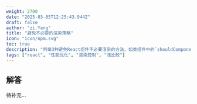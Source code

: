 ```yaml
---
weight: 2700
date: "2025-03-05T12:25:43.944Z"
draft: false
author: "zi.Yang"
title: "避免不必要的渲染策略"
icon: "icon/npm.svg"
toc: true
description: "列举3种避免React组件不必要渲染的方法，如类组件中的`shouldComponentUpdate`、函数组件中的`React.memo`，并解释其底层浅比较的原理与限制？"
tags: ["react", "性能优化", "渲染控制", "浅比较"]
---
```


## 解答

待补充...
